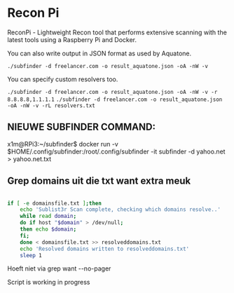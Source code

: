 # Recon Pi

ReconPi - Lightweight Recon tool that performs extensive scanning with the latest tools using a Raspberry Pi and Docker.


You can also write output in JSON format as used by Aquatone.

`./subfinder -d freelancer.com -o result_aquatone.json -oA -nW -v `

You can specify custom resolvers too.

`./subfinder -d freelancer.com -o result_aquatone.json -oA -nW -v -r 8.8.8.8,1.1.1.1`
`./subfinder -d freelancer.com -o result_aquatone.json -oA -nW -v -rL resolvers.txt`

## NIEUWE SUBFINDER COMMAND:

x1m@RPi3:~/subfinder$ docker run -v $HOME/.config/subfinder:/root/.config/subfinder -it subfinder -d yahoo.net > yahoo.net.txt


## Grep domains uit die txt want extra meuk

``` bash

if [ -e domainsfile.txt ];then
	echo 'Sublist3r Scan complete, checking which domains resolve..'
	while read domain; 
	do if host "$domain" > /dev/null; 
	then echo $domain; 
	fi; 
	done < domainsfile.txt >> resolveddomains.txt
	echo 'Resolved domains written to resolveddomains.txt'
	sleep 1

```
Hoeft niet via grep want --no-pager

Script is working in progress
